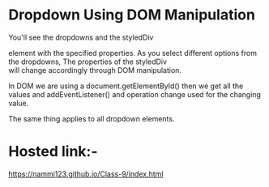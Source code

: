 # Dropdown Using DOM Manipulation

You'll see the dropdowns and the styledDiv <div> element with the specified properties. As you select different options from the dropdowns, 
The properties of the styledDiv <div> will change accordingly through DOM manipulation.

In DOM we are using a document.getElementById() then we get all the values and addEventListener() and operation change used for the changing value.

The same thing applies to all dropdown elements.


# Hosted link:-
https://nammi123.github.io/Class-9/index.html
